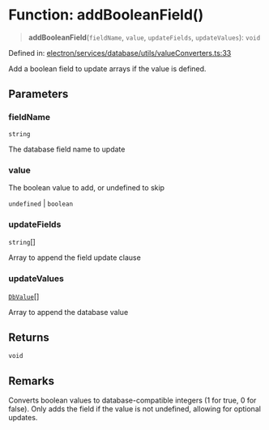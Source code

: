 # Function: addBooleanField()

> **addBooleanField**(`fieldName`, `value`, `updateFields`, `updateValues`): `void`

Defined in: [electron/services/database/utils/valueConverters.ts:33](https://github.com/Nick2bad4u/Uptime-Watcher/blob/3cce0c3b352c8390536ca3c7399ece50a05faf18/electron/services/database/utils/valueConverters.ts#L33)

Add a boolean field to update arrays if the value is defined.

## Parameters

### fieldName

`string`

The database field name to update

### value

The boolean value to add, or undefined to skip

`undefined` | `boolean`

### updateFields

`string`[]

Array to append the field update clause

### updateValues

[`DbValue`](../type-aliases/DbValue.md)[]

Array to append the database value

## Returns

`void`

## Remarks

Converts boolean values to database-compatible integers (1 for true, 0 for false).
Only adds the field if the value is not undefined, allowing for optional updates.
